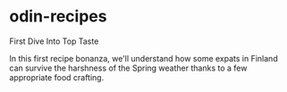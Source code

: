 # odin-recipes
First Dive Into Top Taste

In this first recipe bonanza, we'll understand how some expats in Finland can survive the harshness of the Spring weather thanks to a few appropriate food crafting.